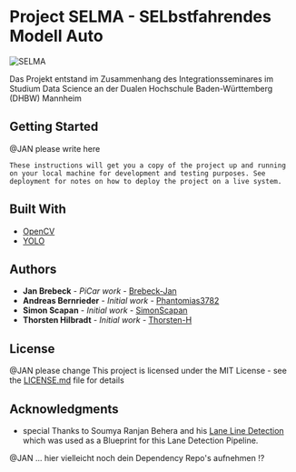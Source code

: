# Project SELMA - SELbstfahrendes Modell Auto

![SELMA](advertising/SELMA_Testfahrt.gif)

Das Projekt entstand im Zusammenhang des Integrationsseminares im Studium Data Science an der Dualen Hochschule Baden-Württemberg (DHBW) Mannheim

## Getting Started

@JAN please write here
```
These instructions will get you a copy of the project up and running on your local machine for development and testing purposes. See deployment for notes on how to deploy the project on a live system.
```

## Built With

* [OpenCV](https://opencv.org)
* [YOLO](https://pjreddie.com/darknet/yolo/)


## Authors

* **Jan Brebeck** - *PiCar work* - [Brebeck-Jan](https://github.com/Brebeck-Jan)
* **Andreas Bernrieder** - *Initial work* - [Phantomias3782](https://github.com/Phantomias3782)
* **Simon Scapan** - *Initial work* - [SimonScapan](https://github.com/SimonScapan)
* **Thorsten Hilbradt** - *Initial work* - [Thorsten-H](https://github.com/Thorsten-H)


## License

@JAN please change
This project is licensed under the MIT License - see the [LICENSE.md](LICENSE.md) file for details

## Acknowledgments

* special Thanks to Soumya Ranjan Behera and his [Lane Line Detection](https://www.kaggle.com/soumya044/lane-line-detection/notebook) which was used as a Blueprint for this Lane Detection Pipeline.

@JAN ... hier vielleicht noch dein Dependency Repo's aufnehmen !?
